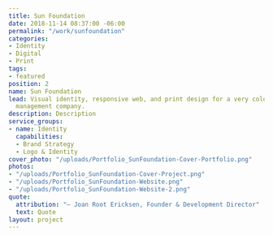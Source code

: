 ```yaml
---
title: Sun Foundation
date: 2018-11-14 08:37:00 -06:00
permalink: "/work/sunfoundation"
categories:
- Identity
- Digital
- Print
tags:
- featured
position: 2
name: Sun Foundation
lead: Visual identity, responsive web, and print design for a very colorful event
  management company.
description: Description
service_groups:
- name: Identity
  capabilities:
  - Brand Strategy
  - Logo & Identity
cover_photo: "/uploads/Portfolio_SunFoundation-Cover-Portfolio.png"
photos:
- "/uploads/Portfolio_SunFoundation-Cover-Project.png"
- "/uploads/Portfolio_SunFoundation-Website.png"
- "/uploads/Portfolio_SunFoundation-Website-2.png"
quote:
  attribution: "– Joan Root Ericksen, Founder & Development Director"
  text: Quote
layout: project
---
```


